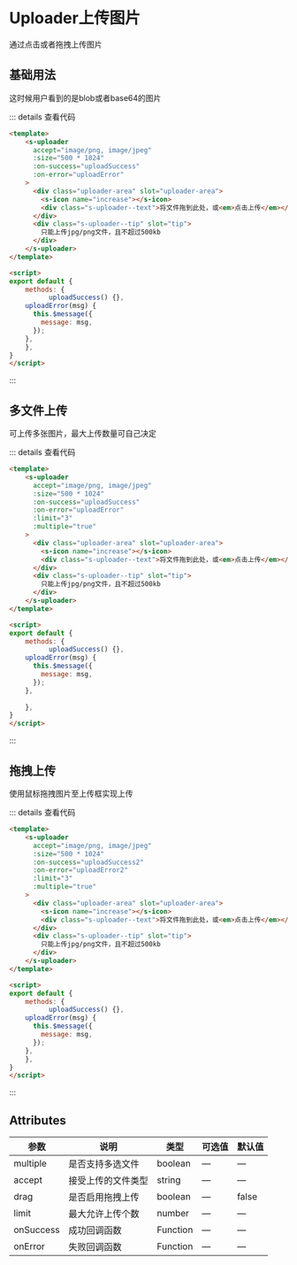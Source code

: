 # Uploader上传图片

通过点击或者拖拽上传图片

## 基础用法

这时候用户看到的是blob或者base64的图片

<template>
    <s-uploader
      accept="image/png, image/jpeg"
      :size="500 * 1024"
      :on-success="uploadSuccess"
      :on-error="uploadError"
    >
      <div class="uploader-area" slot="uploader-area">
        <s-icon name="increase"></s-icon>
        <div class="s-uploader--text">将文件拖到此处，或<em>点击上传</em></div>
      </div>
      <div class="s-uploader--tip" slot="tip">
        只能上传jpg/png文件，且不超过500kb
      </div>
    </s-uploader>
</template>

<script>
export default {
    methods: {
          uploadSuccess() {},
    uploadError(msg) {
      this.$message({
        message: msg,
      });
    },
    },
}
</script>

::: details 查看代码
```html
<template>
    <s-uploader
      accept="image/png, image/jpeg"
      :size="500 * 1024"
      :on-success="uploadSuccess"
      :on-error="uploadError"
    >
      <div class="uploader-area" slot="uploader-area">
        <s-icon name="increase"></s-icon>
        <div class="s-uploader--text">将文件拖到此处，或<em>点击上传</em></div>
      </div>
      <div class="s-uploader--tip" slot="tip">
        只能上传jpg/png文件，且不超过500kb
      </div>
    </s-uploader>
</template>

<script>
export default {
    methods: {
          uploadSuccess() {},
    uploadError(msg) {
      this.$message({
        message: msg,
      });
    },
    },
}
</script>
```
:::

## 多文件上传

可上传多张图片，最大上传数量可自己决定

<template>
    <s-uploader
      accept="image/png, image/jpeg"
      :size="500 * 1024"
      :on-success="uploadSuccess1"
      :on-error="uploadError1"
      :limit="3"
      :multiple="true"
    >
      <div class="uploader-area" slot="uploader-area">
        <s-icon name="increase"></s-icon>
        <div class="s-uploader--text">将文件拖到此处，或<em>点击上传</em></div>
      </div>
      <div class="s-uploader--tip" slot="tip">
        只能上传jpg/png文件，且不超过500kb
      </div>
    </s-uploader>
</template>

<script>
export default {
    methods: {
          uploadSuccess() {},
    uploadError(msg) {
      this.$message({
        message: msg,
      });
    },        uploadSuccess1() {},
    uploadError1(msg) {
      this.$message({
        message: msg,
      });
    },
    },
}
</script>

::: details 查看代码
```html
<template>
    <s-uploader
      accept="image/png, image/jpeg"
      :size="500 * 1024"
      :on-success="uploadSuccess"
      :on-error="uploadError"
      :limit="3"
      :multiple="true"
    >
      <div class="uploader-area" slot="uploader-area">
        <s-icon name="increase"></s-icon>
        <div class="s-uploader--text">将文件拖到此处，或<em>点击上传</em></div>
      </div>
      <div class="s-uploader--tip" slot="tip">
        只能上传jpg/png文件，且不超过500kb
      </div>
    </s-uploader>
</template>

<script>
export default {
    methods: {
          uploadSuccess() {},
    uploadError(msg) {
      this.$message({
        message: msg,
      });
    },
    
    },
}
</script>
```
:::


## 拖拽上传

使用鼠标拖拽图片至上传框实现上传

<template>
    <s-uploader
      accept="image/png, image/jpeg"
      :size="500 * 1024"
      :on-success="uploadSuccess2"
      :on-error="uploadError2"
      :limit="3"
      :multiple="true"
    >
      <div class="uploader-area" slot="uploader-area">
        <s-icon name="increase"></s-icon>
        <div class="s-uploader--text">将文件拖到此处，或<em>点击上传</em></div>
      </div>
      <div class="s-uploader--tip" slot="tip">
        只能上传jpg/png文件，且不超过500kb
      </div>
    </s-uploader>
</template>

<script>
export default {
    methods: {
          uploadSuccess() {},
    uploadError(msg) {
      this.$message({
        message: msg,
      });
    },
              uploadSuccess1() {},
    uploadError1(msg) {
      this.$message({
        message: msg,
      });
    },          uploadSuccess2() {},
    uploadError2(msg) {
      this.$message({
        message: msg,
      });
    },
    },
}
</script>

::: details 查看代码
```html
<template>
    <s-uploader
      accept="image/png, image/jpeg"
      :size="500 * 1024"
      :on-success="uploadSuccess2"
      :on-error="uploadError2"
      :limit="3"
      :multiple="true"
    >
      <div class="uploader-area" slot="uploader-area">
        <s-icon name="increase"></s-icon>
        <div class="s-uploader--text">将文件拖到此处，或<em>点击上传</em></div>
      </div>
      <div class="s-uploader--tip" slot="tip">
        只能上传jpg/png文件，且不超过500kb
      </div>
    </s-uploader>
</template>

<script>
export default {
    methods: {
          uploadSuccess() {},
    uploadError(msg) {
      this.$message({
        message: msg,
      });
    },
    },
}
</script>
```
:::



## Attributes

参数 | 说明 | 类型 | 可选值 | 默认值
--- | --- | --- | --- | ---
multiple |	是否支持多选文件 |	boolean |	— |	—
accept |	接受上传的文件类型 |	string |	— |	—
drag |	是否启用拖拽上传 |	boolean |	— |	false
limit |	最大允许上传个数 |	number |	— |	—
onSuccess | 成功回调函数 | Function | — |	—
onError | 失败回调函数 | Function | — |	—

